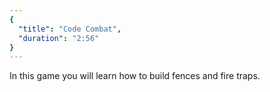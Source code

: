 ```yaml
---
{
  "title": "Code Combat",
  "duration": "2:56"
}
---
```


In this game you will learn how to build fences and fire traps.
